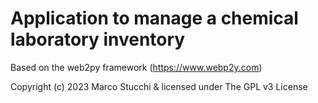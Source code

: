 # Application to manage a chemical laboratory inventory

Based on the web2py framework (https://www.webp2y.com)




Copyright (c) 2023 Marco Stucchi & licensed under The GPL v3 License

